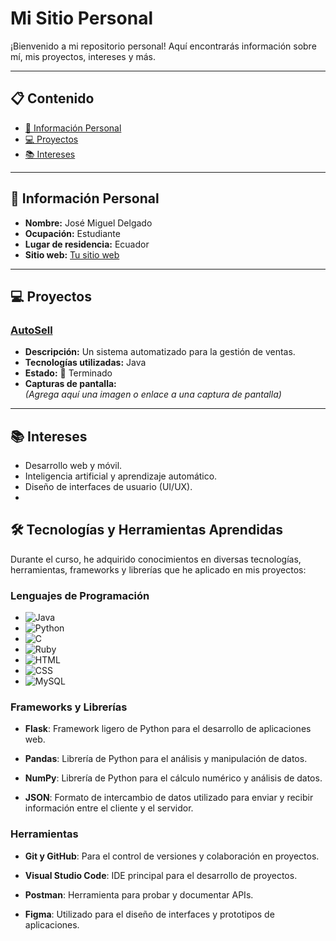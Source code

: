 #  Mi Sitio Personal

¡Bienvenido a mi repositorio personal! Aquí encontrarás información sobre mí, mis proyectos, intereses y más.

---

## 📋 Contenido
- [👤 Información Personal](#-información-personal)
- [💻 Proyectos](#-proyectos)
- [📚 Intereses](#-intereses)

---

## 👤 Información Personal
- **Nombre:** José Miguel Delgado  
- **Ocupación:** Estudiante  
- **Lugar de residencia:** Ecuador  
- **Sitio web:** [Tu sitio web](#)  

---

## 💻 Proyectos

### [AutoSell](https://github.com/paixram/AutoSell#)
- **Descripción:** Un sistema automatizado para la gestión de ventas.  
- **Tecnologías utilizadas:** Java  
- **Estado:** 🚀 Terminado
- **Capturas de pantalla:**  
  *(Agrega aquí una imagen o enlace a una captura de pantalla)*  

---

## 📚 Intereses
- Desarrollo web y móvil.  
- Inteligencia artificial y aprendizaje automático.  
- Diseño de interfaces de usuario (UI/UX).  
- 

## 🛠️ Tecnologías y Herramientas Aprendidas

Durante el curso, he adquirido conocimientos en diversas tecnologías, herramientas, frameworks y librerías que he aplicado en mis proyectos:

### Lenguajes de Programación
- ![Java](https://img.shields.io/badge/Java-ED8B00?style=for-the-badge&logo=java&logoColor=white)
- ![Python](https://img.shields.io/badge/Python-3776AB?style=for-the-badge&logo=python&logoColor=white)
- ![C](https://img.shields.io/badge/C-A8B9CC?style=for-the-badge&logo=c&logoColor=white)
- ![Ruby](https://img.shields.io/badge/Ruby-CC342D?style=for-the-badge&logo=ruby&logoColor=white)
- ![HTML](https://img.shields.io/badge/HTML5-E34F26?style=for-the-badge&logo=html5&logoColor=white)
- ![CSS](https://img.shields.io/badge/CSS3-1572B6?style=for-the-badge&logo=css3&logoColor=white)
- ![MySQL](https://img.shields.io/badge/MySQL-4479A1?style=for-the-badge&logo=mysql&logoColor=white)

### Frameworks y Librerías
- **Flask**: Framework ligero de Python para el desarrollo de aplicaciones web.

- **Pandas**: Librería de Python para el análisis y manipulación de datos.
- **NumPy**: Librería de Python para el cálculo numérico y análisis de datos.
- **JSON**: Formato de intercambio de datos utilizado para enviar y recibir información entre el cliente y el servidor.

### Herramientas
- **Git y GitHub**: Para el control de versiones y colaboración en proyectos.
- **Visual Studio Code**: IDE principal para el desarrollo de proyectos.
- **Postman**: Herramienta para probar y documentar APIs.

- **Figma**: Utilizado para el diseño de interfaces y prototipos de aplicaciones.



